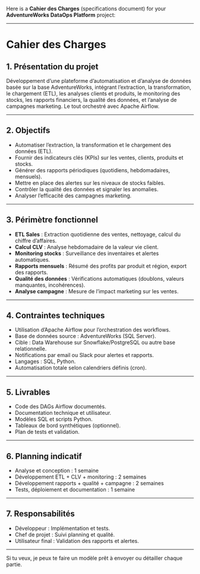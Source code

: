 Here is a **Cahier des Charges** (specifications document) for your **AdventureWorks DataOps Platform** project:

---

# Cahier des Charges

## 1. **Présentation du projet**

Développement d’une plateforme d’automatisation et d’analyse de données basée sur la base AdventureWorks, intégrant l’extraction, la transformation, le chargement (ETL), les analyses clients et produits, le monitoring des stocks, les rapports financiers, la qualité des données, et l’analyse de campagnes marketing. Le tout orchestré avec Apache Airflow.

---

## 2. **Objectifs**

* Automatiser l’extraction, la transformation et le chargement des données (ETL).
* Fournir des indicateurs clés (KPIs) sur les ventes, clients, produits et stocks.
* Générer des rapports périodiques (quotidiens, hebdomadaires, mensuels).
* Mettre en place des alertes sur les niveaux de stocks faibles.
* Contrôler la qualité des données et signaler les anomalies.
* Analyser l’efficacité des campagnes marketing.

---

## 3. **Périmètre fonctionnel**

* **ETL Sales** : Extraction quotidienne des ventes, nettoyage, calcul du chiffre d’affaires.
* **Calcul CLV** : Analyse hebdomadaire de la valeur vie client.
* **Monitoring stocks** : Surveillance des inventaires et alertes automatiques.
* **Rapports mensuels** : Résumé des profits par produit et région, export des rapports.
* **Qualité des données** : Vérifications automatiques (doublons, valeurs manquantes, incohérences).
* **Analyse campagne** : Mesure de l’impact marketing sur les ventes.

---

## 4. **Contraintes techniques**

* Utilisation d’Apache Airflow pour l’orchestration des workflows.
* Base de données source : AdventureWorks (SQL Server).
* Cible : Data Warehouse sur Snowflake/PostgreSQL ou autre base relationnelle.
* Notifications par email ou Slack pour alertes et rapports.
* Langages : SQL, Python.
* Automatisation totale selon calendriers définis (cron).

---

## 5. **Livrables**

* Code des DAGs Airflow documentés.
* Documentation technique et utilisateur.
* Modèles SQL et scripts Python.
* Tableaux de bord synthétiques (optionnel).
* Plan de tests et validation.

---

## 6. **Planning indicatif**

* Analyse et conception : 1 semaine
* Développement ETL + CLV + monitoring : 2 semaines
* Développement rapports + qualité + campagne : 2 semaines
* Tests, déploiement et documentation : 1 semaine

---

## 7. **Responsabilités**

* Développeur : Implémentation et tests.
* Chef de projet : Suivi planning et qualité.
* Utilisateur final : Validation des rapports et alertes.

---

Si tu veux, je peux te faire un modèle prêt à envoyer ou détailler chaque partie.
